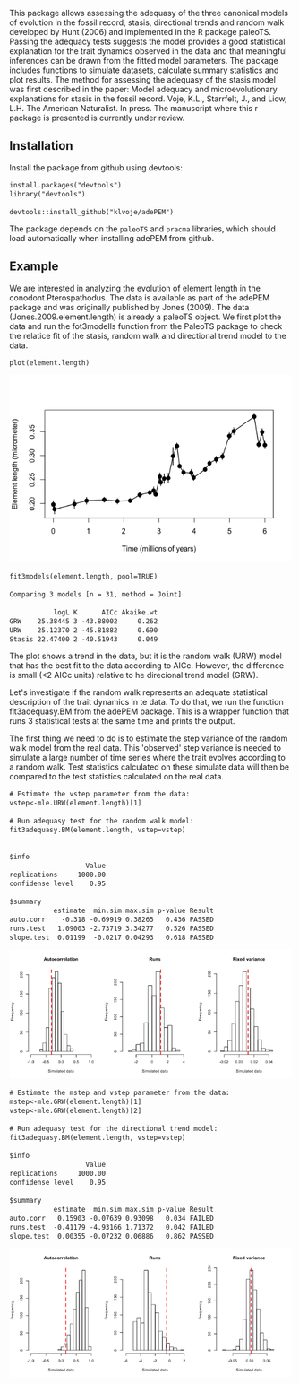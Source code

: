 
This package allows assessing the adequasy of the three canonical models of evolution in the fossil record, stasis, directional trends and random walk developed by Hunt (2006) and implemented in the R package paleoTS.  
Passing the adequacy tests suggests the model provides a good statistical explanation for the trait dynamics observed in the data and that meaningful inferences can be drawn from the fitted model parameters. 
The package includes functions to simulate datasets, calculate summary statistics and plot results. 
The method for assessing the adequasy of the stasis model was first described in the paper: Model adequacy and microevolutionary explanations for stasis in the fossil record. Voje, K.L., Starrfelt, J., and Liow, L.H. The American Naturalist. In press. The manuscript where this r package is presented is currently under review.


## Installation

Install the package from github using devtools:

```
install.packages("devtools")
library("devtools")

devtools::install_github("klvoje/adePEM")
```

The package depends on the `paleoTS` and `pracma` libraries, which should load automatically when installing adePEM from github.

## Example

We are interested in analyzing the evolution of element length in the conodont Pterospathodus. The data is available as part of the adePEM package and was originally published by Jones (2009).
The data (Jones.2009.element.length) is already a paleoTS object. We first plot the data and run the fot3modells function from the PaleoTS package to check the relatice fit of the stasis, random walk and directional trend model to the data.

```
plot(element.length)
```
![adequate.DT](https://github.com/klvoje/adePEM/blob/master/extra/phenetic.evolution.element.length.png)

```
fit3models(element.length, pool=TRUE)

Comparing 3 models [n = 31, method = Joint]

           logL K      AICc Akaike.wt
GRW    25.38445 3 -43.88002     0.262
URW    25.12370 2 -45.81882     0.690
Stasis 22.47400 2 -40.51943     0.049
```

The plot shows a trend in the data, but it is the random walk (URW) model that has the best fit to the data according to AICc. However, the difference is small (<2 AICc units) relative to he direcional trend model (GRW). 

Let's investigate if the random walk represents an adequate statistical description of the trait dynamics in te data. To do that, we run the function fit3adequasy.BM from the adePEM package. This is a wrapper function that runs 3 statistical tests at the same time and prints the output.  

The first thing we need to do is to estimate the step variance of the random walk model from the real data. This 'observed' step variance is needed to simulate a large number of time series where the trait evolves according to a random walk. Test statistics calculated on these simulate data will then be compared to the test statistics calculated on the real data.   
```
# Estimate the vstep parameter from the data:
vstep<-mle.URW(element.length)[1]

# Run adequasy test for the random walk model:
fit3adequasy.BM(element.length, vstep=vstep)


$info
                   Value
replications     1000.00
confidense level    0.95

$summary
           estimate  min.sim max.sim p-value Result
auto.corr    -0.318 -0.69919 0.38265   0.436 PASSED
runs.test   1.09003 -2.73719 3.34277   0.526 PASSED
slope.test  0.01199  -0.0217 0.04293   0.618 PASSED
```

![adequate.DT](https://github.com/klvoje/adePEM/blob/master/extra/adequasy.BM.png)


```
# Estimate the mstep and vstep parameter from the data:
mstep<-mle.GRW(element.length)[1]
vstep<-mle.GRW(element.length)[2]

# Run adequasy test for the directional trend model:
fit3adequasy.BM(element.length, vstep=vstep)

$info
                   Value
replications     1000.00
confidense level    0.95

$summary
           estimate  min.sim max.sim p-value Result
auto.corr   0.15903 -0.07639 0.93098   0.034 FAILED
runs.test  -0.41179 -4.93166 1.71372   0.042 FAILED
slope.test  0.00355 -0.07232 0.06886   0.862 PASSED
```

![adequate.DT](https://github.com/klvoje/adePEM/blob/master/extra/adequasy.trend.png)
